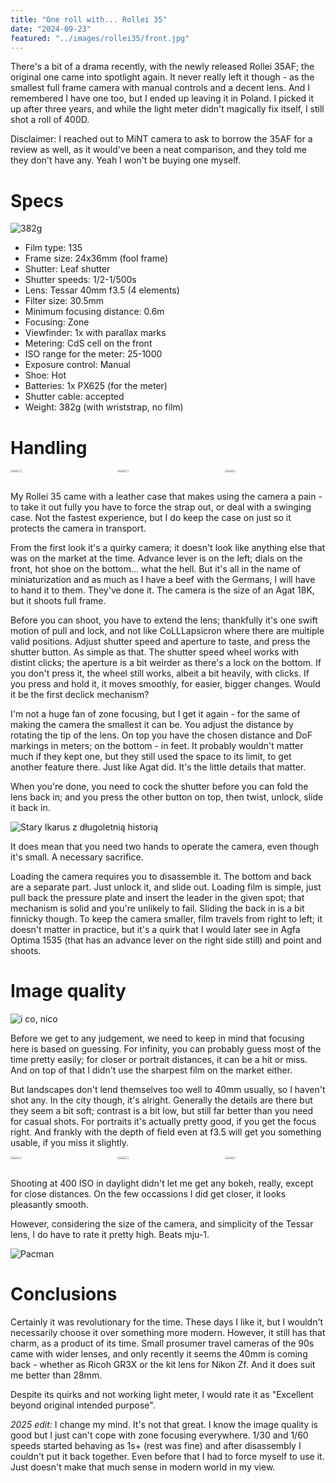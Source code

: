 ```yaml
---
title: "One roll with... Rollei 35"
date: "2024-09-23"
featured: "../images/rollei35/front.jpg"
---
```


There's a bit of a drama recently, with the newly released Rollei 35AF; the original one came into spotlight again. It never really left it though - as the smallest full frame camera with manual controls and a decent lens. And I remembered I have one too, but I ended up leaving it in Poland. I picked it up after three years, and while the light meter didn't magically fix itself, I still shot a roll of 400D. 

Disclaimer: I reached out to MiNT camera to ask to borrow the 35AF for a review as well, as it would've been a neat comparison, and they told me they don't have any. Yeah I won't be buying one myself.

# Specs

![382g](../images/rollei35/weight.jpg)

* Film type: 135
* Frame size: 24x36mm (fool frame)
* Shutter: Leaf shutter
* Shutter speeds: 1/2-1/500s
* Lens: Tessar 40mm f3.5 (4 elements)
* Filter size: 30.5mm
* Minimum focusing distance: 0.6m
* Focusing: Zone
* Viewfinder: 1x with parallax marks
* Metering: CdS cell on the front
* ISO range for the meter: 25-1000
* Exposure control: Manual
* Shoe: Hot
* Batteries: 1x PX625 (for the meter)
* Shutter cable: accepted
* Weight: 382g (with wriststrap, no film)

# Handling

<div style="display:flex">
     <div style="flex:1;padding-left;">
          <img src="../images/rollei35/back.jpg" width="33%"/>
     </div>
     <div style="flex:1;padding-left:10px;">
          <img src="../images/rollei35/top.jpg" width="33%"/>
     </div>
     <div style="flex:1;padding-left:10px;">
          <img src="../images/rollei35/open.jpg" width="33%"/>
     </div>
</div>

My Rollei 35 came with a leather case that makes using the camera a pain - to take it out fully you have to force the strap out, or deal with a swinging case. Not the fastest experience, but I do keep the case on just so it protects the camera in transport.

From the first look it's a quirky camera; it doesn't look like anything else that was on the market at the time. Advance lever is on the left; dials on the front, hot shoe on the bottom... what the hell. But it's all in the name of miniaturization and as much as I have a beef with the Germans, I will have to hand it to them. They've done it. The camera is the size of an Agat 18K, but it shoots full frame.

Before you can shoot, you have to extend the lens; thankfully it's one swift motion of pull and lock, and not like CoLLLapsicron where there are multiple valid positions. Adjust shutter speed and aperture to taste, and press the shutter button. As simple as that. The shutter speed wheel works with distint clicks; the aperture is a bit weirder as there's a lock on the bottom. If you don't press it, the wheel still works, albeit a bit heavily, with clicks. If you press and hold it, it moves smoothly, for easier, bigger changes. Would it be the first declick mechanism?

I'm not a huge fan of zone focusing, but I get it again - for the same of making the camera the smallest it can be. You adjust the distance by rotating the tip of the lens. On top you have the chosen distance and DoF markings in meters; on the bottom - in feet. It probably wouldn't matter much if they kept one, but they still used the space to its limit, to get another feature there. Just like Agat did. It's the little details that matter.

When you're done, you need to cock the shutter before you can fold the lens back in; and you press the other button on top, then twist, unlock, slide it back in.

![Stary Ikarus z długoletnią historią](../images/rollei35/samples/ikarus.jpg)

It does mean that you need two hands to operate the camera, even though it's small. A necessary sacrifice.

Loading the camera requires you to disassemble it. The bottom and back are a separate part. Just unlock it, and slide out. Loading film is simple, just pull back the pressure plate and insert the leader in the given spot; that mechanism is solid and you're unlikely to fail. Sliding the back in is a bit finnicky though. To keep the camera smaller, film travels from right to left; it doesn't matter in practice, but it's a quirk that I would later see in Agfa Optima 1535 (that has an advance lever on the right side still) and point and shoots.

# Image quality

![i co, nico](../images/rollei35/samples/ico.jpg)

Before we get to any judgement, we need to keep in mind that focusing here is based on guessing. For infinity, you can probably guess most of the time pretty easily; for closer or portrait distances, it can be a hit or miss. And on top of that I didn't use the sharpest film on the market either.

But landscapes don't lend themselves too well to 40mm usually, so I haven't shot any. In the city though, it's alright. Generally the details are there but they seem a bit soft; contrast is a bit low, but still far better than you need for casual shots. For portraits it's actually pretty good, if you get the focus right. And frankly with the depth of field even at f3.5 will get you something usable, if you miss it slightly.

<div style="display:flex">
     <div style="flex:1;padding-left;">
          <img src="../images/rollei35/samples/barriers.jpg" width="33%"/>
     </div>
     <div style="flex:1;padding-left:10px;">
          <img src="../images/rollei35/samples/mermaid.jpg" width="33%"/>
     </div>
     <div style="flex:1;padding-left:10px;">
          <img src="../images/rollei35/samples/reflection.jpg" width="33%"/>
     </div>
</div>

Shooting at 400 ISO in daylight didn't let me get any bokeh, really, except for close distances. On the few occassions I did get closer, it looks pleasantly smooth.

However, considering the size of the camera, and simplicity of the Tessar lens, I do have to rate it pretty high. Beats mju-1.

![Pacman](../images/rollei35/samples/pacman.jpg)

# Conclusions

Certainly it was revolutionary for the time. These days I like it, but I wouldn't necessarily choose it over something more modern. However, it still has that charm, as a product of its time. Small prosumer travel cameras of the 90s came with wider lenses, and only recently it seems the 40mm is coming back - whether as Ricoh GR3X or the kit lens for Nikon Zf. And it does suit me better than 28mm.

Despite its quirks and not working light meter, I would rate it as "Excellent beyond original intended purpose".

_2025 edit:_ I change my mind. It's not that great. I know the image quality is good but I just can't cope with zone focusing everywhere. 1/30 and 1/60 speeds started behaving as 1s+ (rest was fine) and after disassembly I couldn't put it back together. Even before that I had to force myself to use it. Just doesn't make that much sense in modern world in my view.
